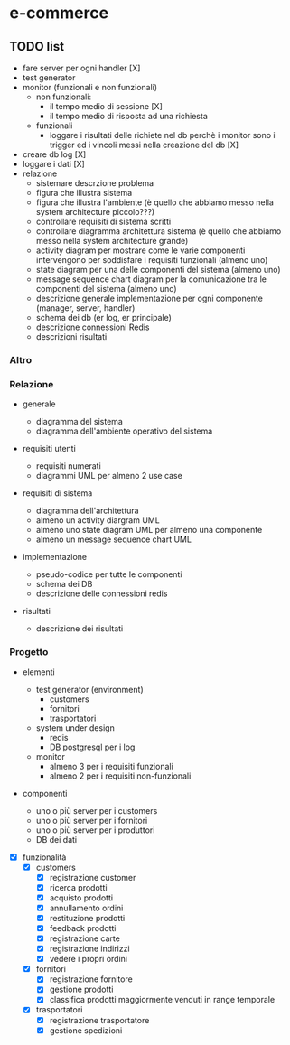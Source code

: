 # e-commerce

## TODO list

- fare server per ogni handler [X]
- test generator
- monitor (funzionali e non funzionali)
    - non funzionali:
        - il tempo medio di sessione [X]
        - il tempo medio di risposta ad una richiesta
    - funzionali
        - loggare i risultati delle richiete nel db perchè i monitor sono i trigger ed i vincoli messi nella creazione del db [X]
- creare db log [X]
- loggare i dati [X]
- relazione
    - sistemare descrzione problema
    - figura che illustra sistema 
    - figura che illustra l'ambiente (è quello che abbiamo messo nella system architecture piccolo???)
    - controllare requisiti di sistema scritti
    - controllare diagramma architettura sistema (è quello che abbiamo messo nella system architecture grande)
    - activity diagram per mostrare come le varie componenti intervengono per soddisfare i requisiti funzionali (almeno uno)
    - state diagram per una delle componenti del sistema (almeno uno)
    - message sequence chart diagram per la comunicazione tra le componenti del sistema (almeno uno)
    - descrizione generale implementazione per ogni componente (manager, server, handler)
    - schema dei db (er log, er principale)
    - descrizione connessioni Redis
    - descrizioni risultati


### Altro


### Relazione

- generale
    - diagramma del sistema
    - diagramma dell'ambiente operativo del sistema

- requisiti utenti
    - requisiti numerati
    - diagrammi UML per almeno 2 use case

- requisiti di sistema
    - diagramma dell'architettura
    - almeno un activity diargram UML
    - almeno uno state diagram UML per almeno una componente
    - almeno un message sequence chart UML

- implementazione
    - pseudo-codice per tutte le componenti
    - schema dei DB
    - descrizione delle connessioni redis

- risultati
    - descrizione dei risultati

### Progetto

- elementi
    - test generator (environment)
        - customers
        - fornitori
        - trasportatori
    - system under design
        - redis
        - DB postgresql per i log
    - monitor
        - almeno 3 per i requisiti funzionali
        - almeno 2 per i requisiti non-funzionali

- componenti
    - uno o più server per i customers
    - uno o più server per i fornitori
    - uno o più server per i produttori
    - DB dei dati

- [x] funzionalità
    - [x] customers
        - [x] registrazione customer
        - [x] ricerca prodotti
        - [x] acquisto prodotti
        - [x] annullamento ordini
        - [x] restituzione prodotti
        - [x] feedback prodotti
        - [x] registrazione carte
        - [x] registrazione indirizzi
        - [x] vedere i propri ordini
    - [x] fornitori
        - [x] registrazione fornitore
        - [x] gestione prodotti
        - [x] classifica prodotti maggiormente venduti in range temporale
    - [x] trasportatori
        - [x] registrazione trasportatore
        - [x] gestione spedizioni
